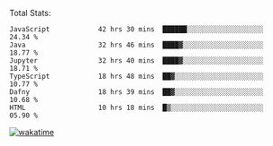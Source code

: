 Total Stats:
<!--START_SECTION:waka-->

```text
JavaScript            42 hrs 30 mins  ██████░░░░░░░░░░░░░░░░░░░   24.34 %
Java                  32 hrs 46 mins  ████▓░░░░░░░░░░░░░░░░░░░░   18.77 %
Jupyter               32 hrs 40 mins  ████▓░░░░░░░░░░░░░░░░░░░░   18.71 %
TypeScript            18 hrs 48 mins  ██▓░░░░░░░░░░░░░░░░░░░░░░   10.77 %
Dafny                 18 hrs 39 mins  ██▓░░░░░░░░░░░░░░░░░░░░░░   10.68 %
HTML                  10 hrs 18 mins  █▒░░░░░░░░░░░░░░░░░░░░░░░   05.90 %
```

<!--END_SECTION:waka-->

[![wakatime](https://wakatime.com/badge/user/d6a1e036-2153-43d6-9604-0dce67457b7f.svg)](https://wakatime.com/@d6a1e036-2153-43d6-9604-0dce67457b7f)
